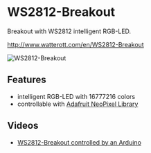 # WS2812-Breakout
Breakout with WS2812 intelligent RGB-LED.

http://www.watterott.com/en/WS2812-Breakout

![WS2812-Breakout](https://raw.github.com/watterott/WS2812-Breakout/master/img/ws2812-breakout.jpg)


## Features
* intelligent RGB-LED with 16777216 colors
* controllable with [Adafruit NeoPixel Library](https://github.com/adafruit/Adafruit_NeoPixel)


## Videos
 * [WS2812-Breakout controlled by an Arduino](http://www.youtube.com/watch?v=aJmFd4oc73M)
